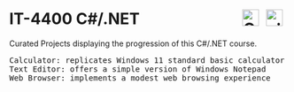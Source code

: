 # IT-4400 C#/.NET<img align="right" alt=".NET" width="30px" style="padding-right:10px;" src="https://cdn.jsdelivr.net/gh/devicons/devicon/icons/dot-net/dot-net-plain.svg"/><img align="right" alt="C#" width="30px" style="padding-right:10px;" src="https://cdn.jsdelivr.net/gh/devicons/devicon/icons/csharp/csharp-original.svg" />
         
Curated Projects displaying the progression of this C#/.NET course.

<pre>
Calculator: replicates Windows 11 standard basic calculator
Text Editor: offers a simple version of Windows Notepad
Web Browser: implements a modest web browsing experience
</pre>
